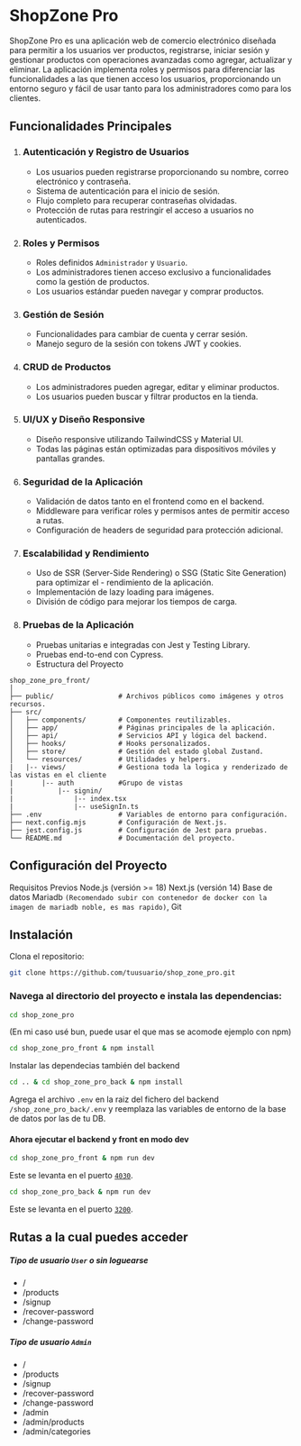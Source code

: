 # ShopZone Pro

ShopZone Pro es una aplicación web de comercio electrónico diseñada para permitir a los usuarios ver productos, registrarse, iniciar sesión y gestionar productos con operaciones avanzadas como agregar, actualizar y eliminar. La aplicación implementa roles y permisos para diferenciar las funcionalidades a las que tienen acceso los usuarios, proporcionando un entorno seguro y fácil de usar tanto para los administradores como para los clientes.

## Funcionalidades Principales
1. ### Autenticación y Registro de Usuarios
    - Los usuarios pueden registrarse proporcionando su nombre, correo electrónico y contraseña.
    - Sistema de autenticación para el inicio de sesión.
    - Flujo completo para recuperar contraseñas olvidadas.
    - Protección de rutas para restringir el acceso a usuarios no autenticados.
2. ### Roles y Permisos
    - Roles definidos `Administrador` y `Usuario`.
    - Los administradores tienen acceso exclusivo a funcionalidades como la gestión de productos.
    - Los usuarios estándar pueden navegar y comprar productos.
3. ### Gestión de Sesión
    - Funcionalidades para cambiar de cuenta y cerrar sesión.
    - Manejo seguro de la sesión con tokens JWT y cookies.
4. ### CRUD de Productos
    - Los administradores pueden agregar, editar y eliminar productos.
    - Los usuarios pueden buscar y filtrar productos en la tienda.
5. ### UI/UX y Diseño Responsive
    - Diseño responsive utilizando TailwindCSS y Material UI.
    - Todas las páginas están optimizadas para dispositivos móviles y pantallas grandes.
6. ### Seguridad de la Aplicación
    - Validación de datos tanto en el frontend como en el backend.
    - Middleware para verificar roles y permisos antes de permitir acceso a rutas.
    - Configuración de headers de seguridad para protección adicional.
7. ### Escalabilidad y Rendimiento
    - Uso de SSR (Server-Side Rendering) o SSG (Static Site Generation) para optimizar el  - rendimiento de la aplicación.
    - Implementación de lazy loading para imágenes.
    - División de código para mejorar los tiempos de carga.
8. ### Pruebas de la Aplicación
    - Pruebas unitarias e integradas con Jest y Testing Library.
    - Pruebas end-to-end con Cypress.
    - Estructura del Proyecto
```
shop_zone_pro_front/
│
├── public/                # Archivos públicos como imágenes y otros recursos.
├── src/
│   ├── components/        # Componentes reutilizables.
│   ├── app/               # Páginas principales de la aplicación.
│   ├── api/               # Servicios API y lógica del backend.
│   ├── hooks/             # Hooks personalizados.
│   ├── store/             # Gestión del estado global Zustand.
│   └── resources/         # Utilidades y helpers.
|   |-- views/             # Gestiona toda la logica y renderizado de las vistas en el cliente
|       |-- auth           #Grupo de vistas
|           |-- signin/
|               |-- index.tsx
|               |-- useSignIn.ts
├── .env                   # Variables de entorno para configuración.
├── next.config.mjs        # Configuración de Next.js.
├── jest.config.js         # Configuración de Jest para pruebas.
└── README.md              # Documentación del proyecto.
```
## Configuración del Proyecto
Requisitos Previos Node.js (versión >= 18) Next.js (versión 14) Base de datos Mariadb `(Recomendado subir con contenedor de docker con la imagen de mariadb noble, es mas rapido)`,  Git
## Instalación
Clona el repositorio:

```bash
git clone https://github.com/tuusuario/shop_zone_pro.git
```
### Navega al directorio del proyecto e instala las dependencias:

```bash
cd shop_zone_pro
``` 
(En mi caso usé bun, puede usar el que mas se acomode ejemplo con npm)
```bash
cd shop_zone_pro_front & npm install
``` 
Instalar las dependecias también del backend
```bash
cd .. & cd shop_zone_pro_back & npm install
``` 
Agrega el archivo `.env` en la raiz del fichero del backend `/shop_zone_pro_back/.env` y reemplaza las variables de entorno de la base de datos por las de tu DB.

#### Ahora ejecutar el backend y front en modo dev

```bash
cd shop_zone_pro_front & npm run dev
``` 
Este se levanta en el puerto [`4030`](http://localhost:4030).

```bash
cd shop_zone_pro_back & npm run dev
``` 
Este se levanta en el puerto [`3200`](http://localhost:3200).

## Rutas a la cual puedes acceder
##### Tipo de usuario `User` o sin loguearse
- /
- /products
- /signup
- /recover-password
- /change-password
##### Tipo de usuario `Admin`
- /
- /products
- /signup
- /recover-password
- /change-password
- /admin
- /admin/products
- /admin/categories
